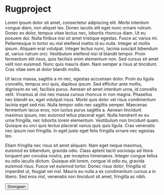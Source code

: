 # Rugproject
Lorem ipsum dolor sit amet, consectetur adipiscing elit. Morbi interdum congue diam, non aliquet leo. Donec iaculis elit eget nunc ornare rutrum. Donec ex dolor, tempus vitae lectus nec, lobortis rhoncus diam. Ut eu posuere dui. Nulla finibus nisi sit amet tristique egestas. Fusce ac varius mi. Pellentesque in tortor eu nisl eleifend mattis id eu nulla. Integer at mollis ipsum. Aliquam erat volutpat. Integer lectus nunc, lacinia suscipit bibendum at, varius rutrum orci. Vestibulum eleifend nisi id blandit tempor. Proin fermentum elit risus, quis facilisis enim elementum non. Sed cursus sit amet velit non euismod. Nunc quis mauris diam. Nam semper a risus at tincidunt. Cras vitae sem at dolor blandit mollis.

Ut lacus massa, sagittis a mi nec, egestas accumsan dolor. Proin eu ligula convallis, tempus orci quis, dapibus ipsum. Sed efficitur ante mollis, dignissim ex vel, facilisis purus. Aenean sit amet interdum urna, id convallis velit. Vivamus at nisi nec massa cursus rhoncus in non magna. Phasellus nec blandit ex, eget volutpat risus. Morbi quis dolor vel risus condimentum lacinia eget sed nisi. Nulla tempor odio nec sagittis semper. Maecenas fermentum lacus eros, non luctus purus sagittis a. Aenean tincidunt maximus ipsum, nec euismod tellus placerat eget. Nulla hendrerit ex eu urna fringilla, nec lobortis lorem elementum. Vestibulum non tincidunt quam. Quisque eu orci quis lectus placerat varius quis quis ligula. Cras venenatis nec ipsum non fringilla. In eget justo eget felis fringilla ornare nec egestas leo.

Etiam fringilla nec risus sit amet aliquam. Nam eget neque maximus, euismod ex bibendum, gravida odio. Class aptent taciti sociosqu ad litora torquent per conubia nostra, per inceptos himenaeos. Integer congue tellus eu odio iaculis dictum. Quisque elit lorem, congue id odio eu, gravida euismod risus. Fusce vel euismod tortor. Donec risus dolor, fringilla id imperdiet ut, feugiat vel nisl. Mauris eu nulla a ex condimentum cursus a in libero. Sed eros nisl, venenatis non tincidunt sit amet, fringilla ac nibh.

<button id="home-but">Doorgaan</button>
